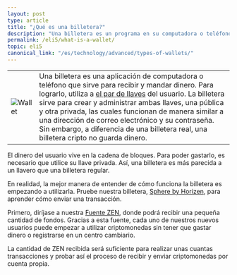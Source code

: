 ```yaml
---
layout: post
type: article
title: "¿Qué es una billetera?"
description: "Una billetera es un programa en su computadora o teléfono, que le permite recibir y enviar dinero digital."
permalink: /eli5/what-is-a-wallet/
topic: eli5
canonical_link: "/es/technology/advanced/types-of-wallets/"
---
```


<table class="table lead">
    <tr>
        <td class="icon"><img src="/assets/post_files/eli5/what-is-a-wallet/Wallet-2.jpg" alt="Wallet"></td>
        <td>
            Una billetera es una aplicación de computadora o teléfono que sirve para recibir y mandar dinero. Para lograrlo, utiliza a <a href="{{ site.baseurl }}{% post_url /eli5/2000-01-10-what-is-public-key-cryptography %}">el par de llaves</a> del usuario. La billetera sirve para crear y administrar ambas llaves, una pública y otra privada, las cuales funcionan de manera similar a una dirección de correo electrónico y su contraseña. Sin embargo, a diferencia de una billetera real, una billetera cripto no guarda dinero.
        </td>
    </tr>
</table> 


El dinero del usuario vive en la cadena de bloques. Para poder gastarlo, es necesario que utilice su llave privada. Así, una billetera es más parecida a un llavero que una billetera regular.

En realidad, la mejor manera de entender de cómo funciona la billetera es empezando a utilizarla. Pruebe nuestra billetera, [Sphere by Horizen](https://www.horizen.global/es/wallets/), para aprender cómo enviar una transacción. 

Primero, diríjase a nuestra [Fuente ZEN](https://getzen.cash/), donde podrá recibir una pequeña cantidad de fondos. Gracias a esta fuente, cada uno de nuestros nuevos usuarios puede empezar a utilizar criptomonedas sin tener que gastar dinero o registrarse en un centro cambiario. 

La cantidad de ZEN recibida será suficiente para realizar unas cuantas transacciones y probar así el proceso de recibir y enviar criptomonedas por cuenta propia.